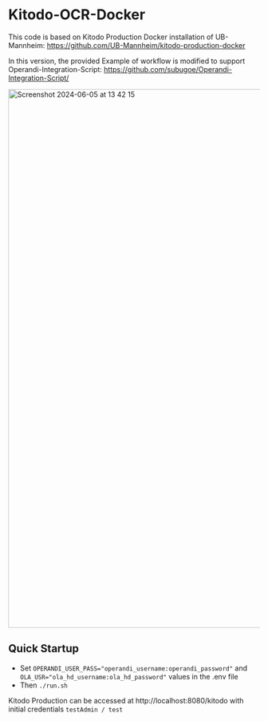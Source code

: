 # Kitodo-OCR-Docker 
This code is based on Kitodo Production Docker installation of UB-Mannheim: https://github.com/UB-Mannheim/kitodo-production-docker


In this version, the provided Example of workflow is modified to support Operandi-Integration-Script: https://github.com/subugoe/Operandi-Integration-Script/

<img width="1077" alt="Screenshot 2024-06-05 at 13 42 15" src="https://github.com/subugoe/Kitodo-OCR-Docker/assets/142503679/fbc9dbb1-9abd-4a99-bc9b-4a71d4572bbe">


## Quick Startup 
* Set `OPERANDI_USER_PASS="operandi_username:operandi_password"` and `OLA_USR="ola_hd_username:ola_hd_password"` values in the .env file
* Then `./run.sh`

Kitodo Production can be accessed at http://localhost:8080/kitodo with initial credentials `testAdmin / test`
